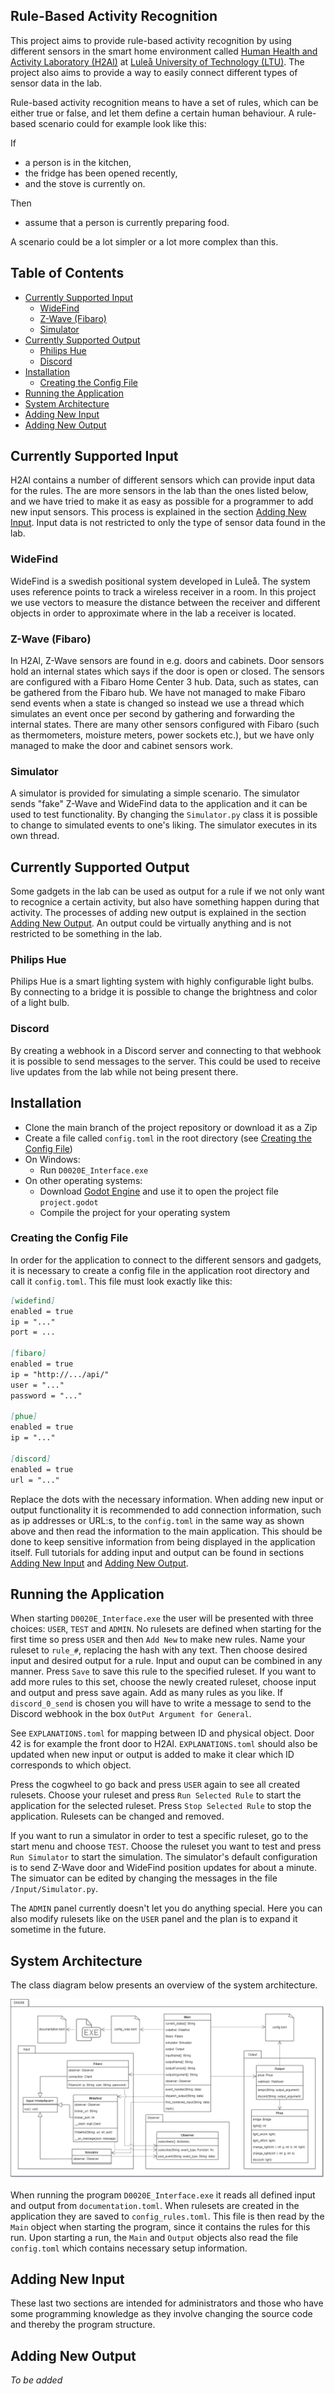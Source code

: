 ## Rule-Based Activity Recognition

This project aims to provide rule-based activity recognition by using different sensors in the smart home environment called [Human Health and Activity Laboratory (H2Al)](https://www.researchgate.net/publication/328472171_H2Al-The_Human_Health_and_Activity_Laboratory) at [Luleå University of Technology (LTU)](https://www.ltu.se/). The project also aims to provide a way to easily connect different types of sensor data in the lab.

Rule-based activity recognition means to have a set of rules, which can be either true or false, and let them define a certain human behaviour. A rule-based scenario could for example look like this:

If
- a person is in the kitchen,
- the fridge has been opened recently, 
- and the stove is currently on.

Then
- assume that a person is currently preparing food.

A scenario could be a lot simpler or a lot more complex than this.

## Table of Contents

- [Currently Supported Input](#currently_supported_input)
  - [WideFind](#widefind)
  - [Z-Wave (Fibaro)](#z-wave)
  - [Simulator](#simulator)
- [Currently Supported Output](#currently_supported_output)
  - [Philips Hue](#philips_hue)
  - [Discord](#discord)
- [Installation](#installation)
  - [Creating the Config File](#creating_the_config_file)
- [Running the Application](#running_the_application)
- [System Architecture](#system_architecture)
- [Adding New Input](#add_input)
- [Adding New Output](#add_output)

## <a name="currently_supported_input"></a>Currently Supported Input

H2Al contains a number of different sensors which can provide input data for the rules. The are more sensors in the lab than the ones listed below, and we have tried to make it as easy as possible for a programmer to add new input sensors. This process is explained in the section [Adding New Input](#add_input). Input data is not restricted to only the type of sensor data found in the lab.

### <a name="widefind"></a>WideFind

WideFind is a swedish positional system developed in Luleå. The system uses reference points to track a wireless receiver in a room. In this project we use vectors to measure the distance between the receiver and different objects in order to approximate where in the lab a receiver is located.

### <a name="z-wave"></a>Z-Wave (Fibaro)

In H2Al, Z-Wave sensors are found in e.g. doors and cabinets. Door sensors hold an internal states which says if the door is open or closed. The sensors are configured with a Fibaro Home Center 3 hub. Data, such as states, can be gathered from the Fibaro hub. We have not managed to make Fibaro send events when a state is changed so instead we use a thread which simulates an event once per second by gathering and forwarding the internal states. There are many other sensors configured with Fibaro (such as thermometers, moisture meters, power sockets etc.), but we have only managed to make the door and cabinet sensors work.

### <a name="simulator"></a>Simulator

A simulator is provided for simulating a simple scenario. The simulator sends "fake" Z-Wave and WideFind data to the application and it can be used to test functionality. By changing the `Simulator.py` class it is possible to change to simulated events to one's liking. The simulator executes in its own thread.

## <a name="currently_supported_output"></a>Currently Supported Output

Some gadgets in the lab can be used as output for a rule if we not only want to recognice a certain activity, but also have something happen during that activity. The processes of adding new output is explained in the section [Adding New Output](#add_output). An output could be virtually anything and is not restricted to be something in the lab.

### <a name="philips_hue"></a>Philips Hue

Philips Hue is a smart lighting system with highly configurable light bulbs. By connecting to a bridge it is possible to change the brightness and color of a light bulb.

### <a name="discord"></a>Discord

By creating a webhook in a Discord server and connecting to that webhook it is possible to send messages to the server. This could be used to receive live updates from the lab while not being present there.

## <a name="installation"></a>Installation

- Clone the main branch of the project repository or download it as a Zip
- Create a file called `config.toml` in the root directory (see [Creating the Config File](#creating_the_config_file))
- On Windows:
  - Run `D0020E_Interface.exe`
- On other operating systems:
  - Download [Godot Engine](https://godotengine.org/) and use it to open the project file `project.godot`
  - Compile the project for your operating system

### <a name="creating_the_config_file"></a>Creating the Config File

In order for the application to connect to the different sensors and gadgets, it is necessary to create a config file in the application root directory and call it `config.toml`. This file must look exactly like this:

```markdown
[widefind]
enabled = true
ip = "..."
port = ...

[fibaro]
enabled = true
ip = "http://.../api/"
user = "..."
password = "..."

[phue]
enabled = true
ip = "..."

[discord]
enabled = true
url = "..."
```

Replace the dots with the necessary information. When adding new input or output functionality it is recommended to add connection information, such as ip addresses or URL:s, to the `config.toml` in the same way as shown above and then read the information to the main application. This should be done to keep sensitive information from being displayed in the application itself. Full tutorials for adding input and output can be found in sections [Adding New Input](#add_input) and [Adding New Output](#add_output).

## <a name="running_the_application"></a>Running the Application

When starting `D0020E_Interface.exe` the user will be presented with three choices: `USER`, `TEST` and `ADMIN`. No rulesets are defined when starting for the first time so press `USER` and then `Add New` to make new rules. Name your ruleset to `rule_#`, replacing the hash with any text. Then choose desired input and desired output for a rule. Input and ouput can be combined in any manner. Press `Save` to save this rule to the specified ruleset. If you want to add more rules to this set, choose the newly created ruleset, choose input and output and press save again. Add as many rules as you like. If `discord_0_send` is chosen you will have to write a message to send to the Discord webhook in the box `OutPut Argument for General`.

See `EXPLANATIONS.toml` for mapping between ID and physical object. Door 42 is for example the front door to H2Al. `EXPLANATIONS.toml` should also be updated when new input or output is added to make it clear which ID corresponds to which object.

Press the cogwheel to go back and press `USER` again to see all created rulesets. Choose your ruleset and press `Run Selected Rule` to start the application for the selected ruleset. Press `Stop Selected Rule` to stop the application. Rulesets can be changed and removed.

If you want to run a simulator in order to test a specific ruleset, go to the start menu and choose `TEST`. Choose the ruleset you want to test and press `Run Simulator` to start the simulation. The simulator's default configuration is to send Z-Wave door and WideFind position updates for about a minute. The simuator can be edited by changing the messages in the file `/Input/Simulator.py`.

The `ADMIN` panel currently doesn't let you do anything special. Here you can also modify rulesets like on the `USER` panel and the plan is to expand it sometime in the future.

## <a name="system_architecture"></a>System Architecture

The class diagram below presents an overview of the system architecture.

![Image](/img/structure.png)

When running the program `D0020E_Interface.exe` it reads all defined input and output from `documentation.toml`. When rulesets are created in the application they are saved to `config_rules.toml`. This file is then read by the `Main` object when starting the program, since it contains the rules for this run. Upon starting a run, the `Main` and `Output` objects also read the file `config.toml` which contains necessary setup information.

## <a name="add_input"></a>Adding New Input

These last two sections are intended for administrators and those who have some programming knowledge as they involve changing the source code and thereby the program structure.

## <a name="add_output"></a>Adding New Output

_To be added_
